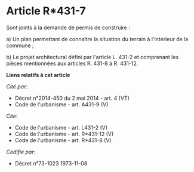 # Article R*431-7

Sont joints à la demande de permis de construire : 

a) Un plan permettant de connaître la situation du terrain à l'intérieur de la commune ; 

b) Le projet architectural défini par l'article L. 431-2 et comprenant les pièces mentionnées aux articles R. 431-8 à R.
431-12.

**Liens relatifs à cet article**

_Cité par_:

  - Décret n°2014-450 du 2 mai 2014 - art. 4 (VT)
  - Code de l'urbanisme - art. A431-9 (V)

_Cite_:

  - Code de l'urbanisme - art. L431-2 (V)
  - Code de l'urbanisme - art. R*431-12 (V)
  - Code de l'urbanisme - art. R*431-8 (V)

_Codifié par_:

  - Décret n°73-1023 1973-11-08
